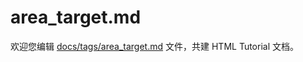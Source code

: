 area_target.md
===

欢迎您编辑 <a target="__blank" href="https://github.com/jaywcjlove/html-tutorial/blob/main/docs/tags/area_target.md">docs/tags/area_target.md</a> 文件，共建 HTML Tutorial 文档。